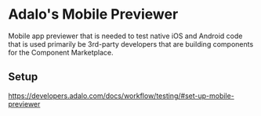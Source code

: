 # Adalo's Mobile Previewer
Mobile app previewer that is needed to test native iOS and Android code that is used primarily be 3rd-party developers that are building components for the Component Marketplace.

## Setup
https://developers.adalo.com/docs/workflow/testing/#set-up-mobile-previewer
